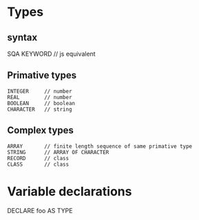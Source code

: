 # Types

## syntax

SQA KEYWORD // js equivalent

## Primative types

```
INTEGER     // number
REAL        // number
BOOLEAN     // boolean
CHARACTER   // string
```

## Complex types

```
ARRAY       // finite length sequence of same primative type
STRING      // ARRAY OF CHARACTER
RECORD      // class
CLASS       // class
```

# Variable declarations

DECLARE foo AS TYPE
